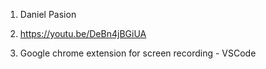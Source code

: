 1. Daniel Pasion

2. https://youtu.be/DeBn4jBGiUA

3. Google chrome extension for screen recording - VSCode
